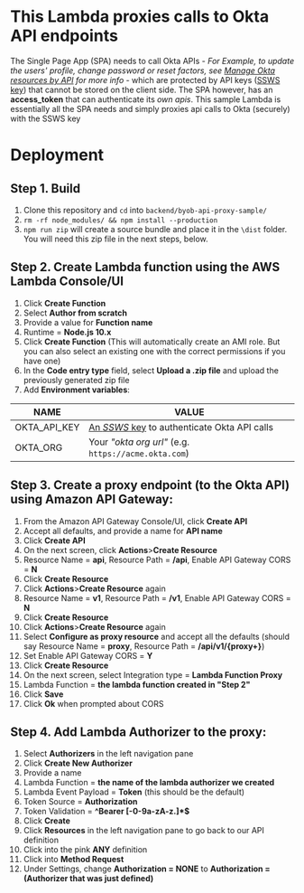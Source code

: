 # This Lambda proxies calls to Okta API endpoints
The Single Page App (SPA) needs to call Okta APIs - *For Example, to update the users' profile, change password or reset factors, see [Manage Okta resources by API](https://developer.okta.com/docs/reference/#manage-okta-resources) for more info* - which are protected by API keys ([SSWS key](https://developer.okta.com/docs/reference/api-overview/#authentication)) that cannot be stored on the client side. The SPA however, has an **access_token** that can authenticate its *own apis*. This sample Lambda is essentially all the SPA needs and simply proxies api calls to Okta (securely) with the SSWS key

# Deployment

## Step 1. Build
1. Clone this repository and `cd` into `backend/byob-api-proxy-sample/`
2. `rm -rf node_modules/ && npm install --production`
3. `npm run zip` will create a source bundle and place it in the `\dist` folder. You will need this zip file in the next steps, below.

## Step 2. Create Lambda function using the AWS Lambda Console/UI
1. Click **Create Function**
2. Select **Author from scratch**
3. Provide a value for **Function name**
4. Runtime = **Node.js 10.x**
5. Click **Create Function** (This will automatically create an AMI role. But you can also select an existing one with the correct permissions if you have one)
6. In the **Code entry type** field, select **Upload a .zip file** and upload the previously generated zip file
7. Add **Environment variables**:

| NAME | VALUE |
| ---- | ----- |
|OKTA_API_KEY|[An *SSWS* key](https://developer.okta.com/docs/reference/api-overview/#authentication) to authenticate Okta API calls|
|OKTA_ORG|Your *"okta org url"* (e.g. `https://acme.okta.com`)|

## Step 3. Create a proxy endpoint (to the Okta API) using Amazon API Gateway:
1. From the Amazon API Gateway Console/UI, click **Create API**
2. Accept all defaults, and provide a name for **API name**
3. Click **Create API**
4. On the next screen, click **Actions**>**Create Resource**
5. Resource Name = **api**, Resource Path = **/api**, Enable API Gateway CORS = **N**
6. Click **Create Resource**
7. Click **Actions**>**Create Resource** again
8. Resource Name = **v1**, Resource Path = **/v1**, Enable API Gateway CORS = **N**
9. Click **Create Resource**
10. Click **Actions**>**Create Resource** again
11. Select **Configure as proxy resource** and accept all the defaults (should say Resource Name = **proxy**, Resource Path = **/api/v1/{proxy+}**)
12. Set Enable API Gateway CORS = **Y**
13. Click **Create Resource**
14. On the next screen, select Integration type = **Lambda Function Proxy**
15. Lambda Function = **the lambda function created in "Step 2"**
16. Click **Save**
17. Click **Ok** when prompted about CORS

## Step 4. Add Lambda Authorizer to the proxy:
1. Select **Authorizers** in the left navigation pane
2. Click **Create New Authorizer**
3. Provide a name
4. Lambda Function = **the name of the lambda authorizer we created**
5. Lambda Event Payload = **Token** (this should be the default)
6. Token Source = **Authorization**
7. Token Validation = **^Bearer [-0-9a-zA-z\.]*$**
8. Click **Create**
9. Click **Resources** in the left navigation pane to go back to our API definition
10. Click into the pink **ANY** definition
11. Click into **Method Request**
12. Under Settings, change **Authorization = NONE** to **Authorization = (Authorizer that was just defined)**


